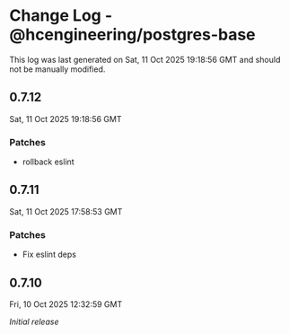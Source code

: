 # Change Log - @hcengineering/postgres-base

This log was last generated on Sat, 11 Oct 2025 19:18:56 GMT and should not be manually modified.

## 0.7.12
Sat, 11 Oct 2025 19:18:56 GMT

### Patches

- rollback eslint

## 0.7.11
Sat, 11 Oct 2025 17:58:53 GMT

### Patches

- Fix eslint deps

## 0.7.10
Fri, 10 Oct 2025 12:32:59 GMT

_Initial release_

